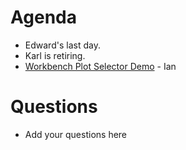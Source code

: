 Agenda
======

* Edward's last day.
* Karl is retiring.
* [Workbench Plot Selector Demo](https://github.com/mantidproject/mantid/pull/22695) - Ian

Questions
=========

* Add your questions here
